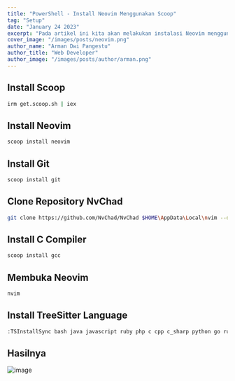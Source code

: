 ```yaml
---
title: "PowerShell - Install Neovim Menggunakan Scoop"
tag: "Setup"
date: "January 24 2023"
excerpt: "Pada artikel ini kita akan melakukan instalasi Neovim menggunakan Scoop"
cover_image: "/images/posts/neovim.png"
author_name: "Arman Dwi Pangestu"
author_title: "Web Developer"
author_image: "/images/posts/author/arman.png"
---
```


## Install Scoop

```bash
irm get.scoop.sh | iex
```

## Install Neovim

```bash
scoop install neovim
```

## Install Git

```bash
scoop install git
```

## Clone Repository NvChad

```bash
git clone https://github.com/NvChad/NvChad $HOME\AppData\Local\nvim --depth 1
```

## Install C Compiler

```bash
scoop install gcc
```

## Membuka Neovim

```bash
nvim
```

## Install TreeSitter Language

```bash
:TSInstallSync bash java javascript ruby php c cpp c_sharp python go rust typescript html css
```

## Hasilnya

![image](https://user-images.githubusercontent.com/64394320/216773041-538dbaf0-5c0a-40e8-9176-52494be58781.png)
